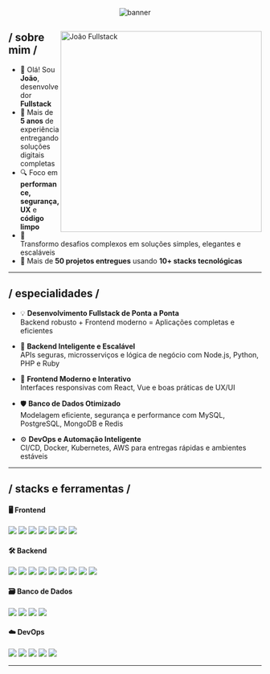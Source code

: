 <p align="center"><img src="https://i.imgur.com/sLwwbBL.png" alt="banner" /></p>

<div>

<img align="right" width="400" alt="João Fullstack" src="https://i.imgur.com/aNBi8Jf.png"/>

<h2> / sobre mim /</h2>

- 👋 Olá! Sou **João**, desenvolvedor **Fullstack**
- 🚀 Mais de **5 anos** de experiência entregando soluções digitais completas
- 🔍 Foco em **performance, segurança, UX** e **código limpo**
- 🧠 Transformo desafios complexos em soluções simples, elegantes e escaláveis
- 💼 Mais de **50 projetos entregues** usando **10+ stacks tecnológicas**

---

<h2> / especialidades /</h2>

- 💡 **Desenvolvimento Fullstack de Ponta a Ponta**  
  Backend robusto + Frontend moderno = Aplicações completas e eficientes

- 🧩 **Backend Inteligente e Escalável**  
  APIs seguras, microsserviços e lógica de negócio com Node.js, Python, PHP e Ruby

- 🎨 **Frontend Moderno e Interativo**  
  Interfaces responsivas com React, Vue e boas práticas de UX/UI

- 🛡️ **Banco de Dados Otimizado**  
  Modelagem eficiente, segurança e performance com MySQL, PostgreSQL, MongoDB e Redis

- ⚙️ **DevOps e Automação Inteligente**  
  CI/CD, Docker, Kubernetes, AWS para entregas rápidas e ambientes estáveis

---

<h2> / stacks e ferramentas / </h2>

<h4> 🖥️ Frontend </h4>

<img src="https://img.shields.io/badge/React.js-61DAFB?style=for-the-badge&logo=react&logoColor=black" />
<img src="https://img.shields.io/badge/Next.js-000000?style=for-the-badge&logo=nextdotjs&logoColor=white" />
<img src="https://img.shields.io/badge/Vue.js-42b883?style=for-the-badge&logo=vue.js&logoColor=white" />
<img src="https://img.shields.io/badge/TypeScript-3178C6?style=for-the-badge&logo=typescript&logoColor=white" />
<img src="https://img.shields.io/badge/TailwindCSS-38b2ac?style=for-the-badge&logo=tailwind-css&logoColor=white" />
<img src="https://img.shields.io/badge/HTML5-e34c26?style=for-the-badge&logo=html5&logoColor=white" />
<img src="https://img.shields.io/badge/CSS3-264de4?style=for-the-badge&logo=css3&logoColor=white" />

<h4> 🛠️ Backend </h4>

<img src="https://img.shields.io/badge/Node.js-339933?style=for-the-badge&logo=nodedotjs&logoColor=white" />
<img src="https://img.shields.io/badge/Express-000000?style=for-the-badge&logo=express&logoColor=white" />
<img src="https://img.shields.io/badge/Python-3776ab?style=for-the-badge&logo=python&logoColor=white" />
<img src="https://img.shields.io/badge/FastAPI-009688?style=for-the-badge&logo=fastapi&logoColor=white" />
<img src="https://img.shields.io/badge/Django-092e20?style=for-the-badge&logo=django&logoColor=white" />
<img src="https://img.shields.io/badge/Laravel-f05340?style=for-the-badge&logo=laravel&logoColor=white" />
<img src="https://img.shields.io/badge/Ruby_on_Rails-cc0000?style=for-the-badge&logo=ruby-on-rails&logoColor=white" />
<img src="https://img.shields.io/badge/GraphQL-e10098?style=for-the-badge&logo=graphql&logoColor=white" />
<img src="https://img.shields.io/badge/JWT-000000?style=for-the-badge&logo=jsonwebtokens&logoColor=white" />

<h4> 🗃️ Banco de Dados </h4>

<img src="https://img.shields.io/badge/PostgreSQL-4169E1?style=for-the-badge&logo=postgresql&logoColor=white" />
<img src="https://img.shields.io/badge/MySQL-4479A1?style=for-the-badge&logo=mysql&logoColor=white" />
<img src="https://img.shields.io/badge/MongoDB-47A248?style=for-the-badge&logo=mongodb&logoColor=white" />
<img src="https://img.shields.io/badge/Redis-DC382D?style=for-the-badge&logo=redis&logoColor=white" />

<h4> ☁️ DevOps </h4>

<img src="https://img.shields.io/badge/Docker-2496ED?style=for-the-badge&logo=docker&logoColor=white" />
<img src="https://img.shields.io/badge/Kubernetes-326CE5?style=for-the-badge&logo=kubernetes&logoColor=white" />
<img src="https://img.shields.io/badge/GitHub%20Actions-2088FF?style=for-the-badge&logo=githubactions&logoColor=white" />
<img src="https://img.shields.io/badge/GitLab%20CI-FC6D26?style=for-the-badge&logo=gitlab&logoColor=white" />
<img src="https://img.shields.io/badge/AWS-232F3E?style=for-the-badge&logo=amazon-aws&logoColor=white" />

---

</div>

